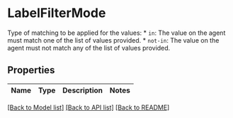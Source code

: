 # LabelFilterMode

Type of matching to be applied for the values:  * `in`: The value on the agent must match one of the list of values provided. * `not-in`: The value on the agent must not match any of the list of values provided. 

## Properties
Name | Type | Description | Notes
------------ | ------------- | ------------- | -------------

[[Back to Model list]](../README.md#documentation-for-models) [[Back to API list]](../README.md#documentation-for-api-endpoints) [[Back to README]](../README.md)


